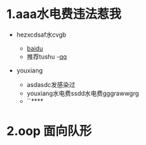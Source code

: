 # 1.aaa水电费违法惹我
- hezxcdsaf水cvgb
    - [baidu](www.baidu.com)
    - 推荐tushu -[qq](www.qq.com)
    
    
- youxiang
    - asdasdc发感染过
    - youxiang水电费ssdd水电费gggrawwgrg
    - ``_****_
    
    
    
# 2.oop 面向队形
    